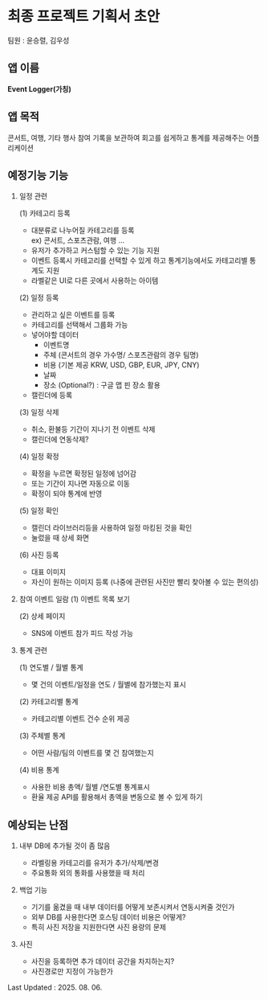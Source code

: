 # 최종 프로젝트 기획서 초안


팀원 : 윤승렬, 김우성

## 앱 이름

**Event Logger(가칭)**

## 앱 목적

콘서트, 여행, 기타 행사 참여 기록을 보관하여 회고를 쉽게하고 통계를 제공해주는 어플리케이션


## 예정기능 기능

1. 일정 관련

    (1) 카테고리 등록
    - 대분류로 나누어질 카테고리를 등록   
    ex) 콘서트, 스포츠관람, 여행 ...
    - 유저가 추가하고 커스텀할 수 있는 기능 지원
    - 이벤트 등록시 카테고리를 선택할 수 있게 하고 통계기능에서도 카테고리별 통계도 지원
    - 라벨같은 UI로 다른 곳에서 사용하는 아이템


    (2) 일정 등록
    - 관리하고 싶은 이벤트를 등록
    - 카테고리를 선택해서 그룹화 가능
    - 넣어야할 데이터
        - 이벤트명
        - 주체 (콘서트의 경우 가수명/ 스포츠관람의 경우 팀명)
        - 비용 (기본 제공 KRW, USD, GBP, EUR, JPY, CNY) 
        - 날짜
        - 장소 (Optional?) : 구글 맵 핀 장소 활용
    - 캘린더에 등록 

    (3) 일정 삭제
    - 취소, 환불등 기간이 지나기 전 이벤트 삭제
    - 캘린더에 연동삭제?

    (4) 일정 확정
    - 확정을 누르면 확정된 일정에 넘어감
    - 또는 기간이 지나면 자동으로 이동
    - 확정이 되야 통계에 반영

    (5) 일정 확인
    - 캘린더 라이브러리등을 사용하여 일정 마킹된 것을 확인
    - 눌렀을 때 상세 화면

    (6) 사진 등록
    - 대표 이미지
    - 자신이 원하는 이미지 등록 (나중에 관련된 사진만 빨리 찾아볼 수 있는 편의성) 

2. 참여 이벤트 일람
    (1) 이벤트 목록 보기

    (2) 상세 페이지
    - SNS에 이벤트 참가 피드 작성 가능

3. 통계 관련

    (1) 연도별 / 월별 통계
    - 몇 건의 이벤트/일정을 연도 / 월별에 참가했는지 표시

    (2) 카테고리별 통계
    - 카테고리별 이벤트 건수 순위 제공

    (3) 주체별 통계
    - 어떤 사람/팀의 이벤트를 몇 건 참여했는지

    (4) 비용 통계
    - 사용한 비용 총액/ 월별 /연도별 통계표시
    - 환율 제공 API를 활용해서 총액을 변동으로 볼 수 있게 하기

## 예상되는 난점 

1. 내부 DB에 추가될 것이 좀 많음
    - 라벨링용 카테고리를 유저가 추가/삭제/변경
    - 주요통화 외의 통화를 사용했을 때 처리

2. 백업 기능
    - 기기를 옮겼을 때 내부 데이터를 어떻게 보존시켜서 연동시켜줄 것인가
    - 외부 DB를 사용한다면 호스팅 데이터 비용은 어떻게?
    - 특히 사진 저장을 지원한다면 사진 용량의 문제

3. 사진
    - 사진을 등록하면 추가 데이터 공간을 차지하는지?
    - 사진경로만 지정이 가능한가

Last Updated : 2025. 08. 06.